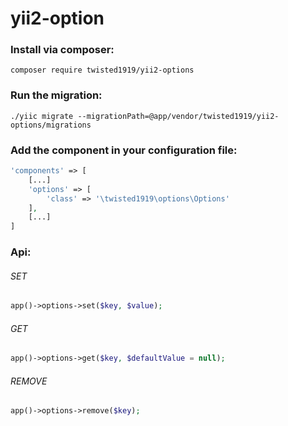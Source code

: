 # yii2-option

### Install via composer:   
`composer require twisted1919/yii2-options`  

### Run the migration:  
`./yiic migrate --migrationPath=@app/vendor/twisted1919/yii2-options/migrations`  

### Add the component in your configuration file:  
```php
'components' => [  
    [...]  
    'options' => [  
        'class' => '\twisted1919\options\Options'  
    ],  
    [...]  
]
```

### Api:  

###### SET
```php
app()->options->set($key, $value);
```

###### GET
```php
app()->options->get($key, $defaultValue = null);
```

###### REMOVE
```php
app()->options->remove($key);
```
